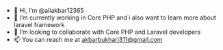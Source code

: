 - 👋 Hi, I’m @aliakbar12365  
- 🌱 I’m currently working in Core PHP and i also want to learn more about laravel framework
- 💞️ I’m looking to collaborate with Core PHP and Laravel developers
- 📫 You can reach me at akbarbukhari311@gmail.com
<!---
aliakbar12365/aliakbar12365 is a ✨ special ✨ repository because its `README.md` (this file) appears on your GitHub profile.
You can click the Preview link to take a look at your changes.
--->
